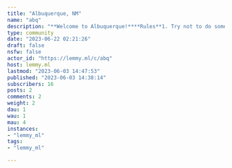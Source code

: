 ```yaml
---
title: "Albuquerque, NM" 
name: "abq"
description: "**Welcome to Albuquerque!****Rules**1. Try not to do something we have to make a rule about."
type: community
date: "2023-06-22 02:21:26"
draft: false
nsfw: false
actor_id: "https://lemmy.ml/c/abq"
host: lemmy.ml
lastmod: "2023-06-03 14:47:53"
published: "2023-06-03 14:38:14"
subscribers: 16
posts: 2
comments: 2
weight: 2
dau: 1
wau: 1
mau: 4
instances:
- "lemmy_ml"
tags: 
- "lemmy_ml"

---
```

